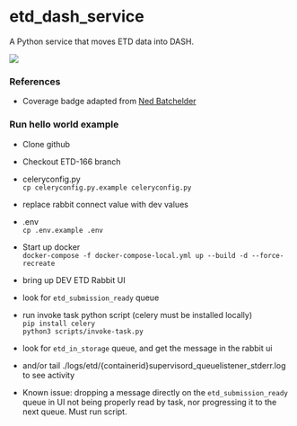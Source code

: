 # etd_dash_service
A Python service that moves ETD data into DASH.

<img src="https://img.shields.io/endpoint?url=https://gist.githubusercontent.com/ives1227/3793013399189da4ff780f263984506c/raw/covbadge.json">

### References

- Coverage badge adapted from [Ned Batchelder](https://nedbatchelder.com/blog/202209/making_a_coverage_badge.html)


### Run hello world example

- Clone github 
- Checkout ETD-166 branch
- celeryconfig.py  
`cp celeryconfig.py.example celeryconfig.py`
- replace rabbit connect value with dev values
- .env  
`cp .env.example .env`
- Start up docker  
`docker-compose -f docker-compose-local.yml up --build -d --force-recreate`

- bring up DEV ETD Rabbit UI
- look for `etd_submission_ready` queue

- run invoke task python script  (celery must be installed locally)  
`pip install celery`  
`python3 scripts/invoke-task.py`

- look for `etd_in_storage` queue, and get the message in the rabbit ui
- and/or tail ./logs/etd/{containerid}supervisord_queuelistener_stderr.log to see activity

- Known issue: dropping a message directly on the `etd_submission_ready` queue in UI not being properly read by task, nor progressing it to the next queue. Must run script.


